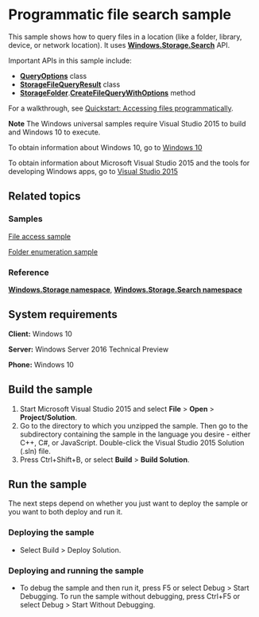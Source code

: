 ﻿<!---
  category: FilesFoldersAndLibraries
--->

# Programmatic file search sample

This sample shows how to query files in a location (like a folder, library, device, or network location). It uses [**Windows.Storage.Search**](http://msdn.microsoft.com/library/windows/apps/br208106) API.

Important APIs in this sample include:

-   [**QueryOptions**](http://msdn.microsoft.com/library/windows/apps/br207995) class
-   [**StorageFileQueryResult**](http://msdn.microsoft.com/library/windows/apps/br208046) class
-   [**StorageFolder**](http://msdn.microsoft.com/library/windows/apps/br227230).[**CreateFileQueryWithOptions**](http://msdn.microsoft.com/library/windows/apps/br211591) method

For a walkthrough, see [Quickstart: Accessing files programmatically](http://msdn.microsoft.com/library/windows/apps/jj150596).

**Note** The Windows universal samples require Visual Studio 2015 to build and Windows 10 to execute.
 
To obtain information about Windows 10, go to [Windows 10](http://go.microsoft.com/fwlink/?LinkID=532421)

To obtain information about Microsoft Visual Studio 2015 and the tools for developing Windows apps, go to [Visual Studio 2015](http://go.microsoft.com/fwlink/?LinkID=532422)

## Related topics

### Samples

[File access sample](%20http://go.microsoft.com/fwlink/p/?linkid=231445)

[Folder enumeration sample](http://go.microsoft.com/fwlink/p/?linkid=231512)

### Reference

[**Windows.Storage namespace**](http://msdn.microsoft.com/library/windows/apps/br227346), [**Windows.Storage.Search namespace**](http://msdn.microsoft.com/library/windows/apps/br208106)

## System requirements

**Client:** Windows 10

**Server:** Windows Server 2016 Technical Preview

**Phone:** Windows 10

## Build the sample

1. Start Microsoft Visual Studio 2015 and select **File** \> **Open** \> **Project/Solution**.
2. Go to the directory to which you unzipped the sample. Then go to the subdirectory containing the sample in the language you desire - either C++, C#, or JavaScript. Double-click the Visual Studio 2015 Solution (.sln) file. 
3. Press Ctrl+Shift+B, or select **Build** \> **Build Solution**. 

## Run the sample

The next steps depend on whether you just want to deploy the sample or you want to both deploy and run it.

### Deploying the sample

- Select Build > Deploy Solution. 

### Deploying and running the sample

- To debug the sample and then run it, press F5 or select Debug >  Start Debugging. To run the sample without debugging, press Ctrl+F5 or select Debug > Start Without Debugging. 
